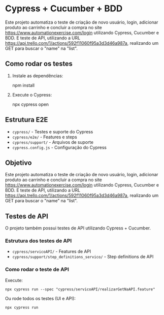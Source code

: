 # Cypress + Cucumber + BDD

Este projeto automatiza o teste de criação de novo usuário, login, adicionar produto ao carrinho e concluir a compra no site https://www.automationexercise.com/login utilizando Cypress, Cucumber e BDD.
E teste de API, utilizando a URL https://api.trello.com/1/actions/592f11060f95a3d3d46a987a, realizando um GET para buscar o "name" na "list".

## Como rodar os testes

1. Instale as dependências:
    
	npm install
 
2. Execute o Cypress:
   
	npx cypress open
 

## Estrutura E2E
- `cypress/` - Testes e suporte do Cypress
- `cypress/e2e/` - Features e steps
- `cypress/support/` - Arquivos de suporte
- `cypress.config.js` - Configuração do Cypress

## Objetivo

Este projeto automatiza o teste de criação de novo usuário, login, adicionar produto ao carrinho e concluir a compra no site https://www.automationexercise.com/login utilizando Cypress, Cucumber e BDD.
E teste de API, utilizando a URL https://api.trello.com/1/actions/592f11060f95a3d3d46a987a, realizando um GET para buscar o "name" na "list".

## Testes de API
O projeto também possui testes de API utilizando Cypress + Cucumber.

### Estrutura dos testes de API
- `cypress/servicoAPI/` - Features de API
- `cypress/support/step_definitions_servico/` - Step definitions de API

### Como rodar o teste de API
Execute:
```
npx cypress run --spec "cypress/servicoAPI/realizarGetNaAPI.feature"
```
Ou rode todos os testes (UI e API):
```
npx cypress run
```


